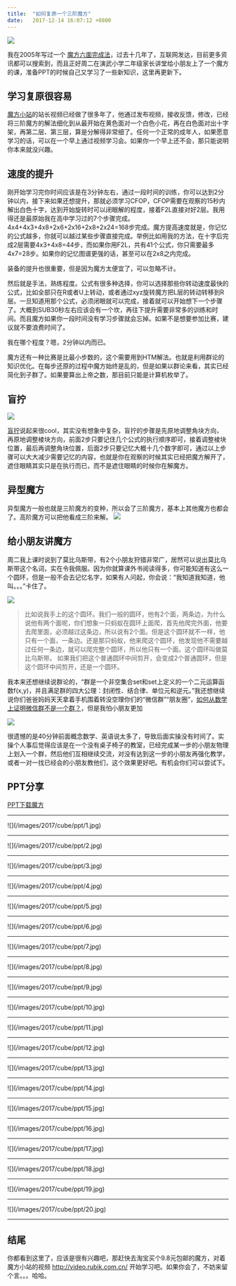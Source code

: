 ```yaml
---
title:  "如何复原一个三阶魔方"
date:   2017-12-14 16:07:12 +0800
---
```


![](/images/2017/cube/mf3.jpg)

我在2005年写过一个 [魔方六面完成法](https://dog.xmu.edu.cn/2005/04/17/cube.html)，过去十几年了，互联网发达，目前更多资讯都可以搜索到，而且正好周二在演武小学二年级家长讲堂给小朋友上了一个魔方的课，准备PPT的时候自己又学习了一些新知识，这里再更新下。

## 学习复原很容易
[魔方小站](http://www.rubik.com.cn/)的站长视频已经做了很多年了，他通过发布视频，接收反馈，修改，已经将三阶魔方的解法细化到从最开始在黄色面对一个白色小花，再在白色面对出十字架，再第二层、第三层，算是分解得非常细了。任何一个正常的成年人，如果愿意学习的话，可以在一个早上通过视频学习会。如果你一个早上还不会，那只能说明你本来就没兴趣。

## 速度的提升
刚开始学习完你时间应该是在3分钟左右，通过一段时间的训练，你可以达到2分钟以内，接下来如果还想提升，那就必须学习CFOP，CFOP需要在观察的15秒内解出白色十字，达到开始旋转时可以闭眼解的程度，接着F2L直接对好2层。我用得还是最原始我在高中学习过的7个步骤完成。4x4+4x3+4x8+2x6+2x16+2x8+2x24=168步完成。魔方提高速度就是，你记忆的公式越多，你就可以越过某些步骤直接完成。举例比如用我的方法，在十字后完成2层需要4x3+4x8=44步，而如果你用F2L，共有41个公式，你只需要最多4x7=28步。如果你的记忆图谱更强的话，甚至可以在2x8之内完成。

装备的提升也很重要，但是因为魔方太便宜了，可以忽略不计。

然后就是手法，熟练程度。公式有很多种选择，你可以选择那些你转动速度最快的公式，比如全部只在R或者U上转动，或者通过xyz旋转魔方把L层的转动转移到R层。一旦知道用那个公式，必须闭眼就可以完成，接着就可以开始想下一个步骤了。大概到SUB30秒左右应该会有一个坎，再往下提升需要非常多的训练和时间。而且魔方如果你一段时间没有学习步骤就会忘掉。如果不是想要参加比赛，建议就不要浪费时间了。

我在哪个程度？嗯，2分钟以内而已。

魔方还有一种比赛是比最小步数的，这个需要用到HTM解法。也就是利用群论的知识优化。在每步还原的过程中魔方始终是乱的，但是如果以群论来看，其实已经简化到子群了。如果要算出上帝之数，那目前只能是计算机枚举了。

## 盲拧

![](/images/2017/cube/mn.jpg)

[盲拧](http://www.rubik.com.cn/blindfold.htm)说起来很cool，其实没有想象中复杂，盲拧的步骤是先原地调整角块方向，再原地调整棱块方向，前面2步只要记住几个公式的执行顺序即可，接着调整棱块位置，最后再调整角块位置，后面2步只要记忆大概十几个数字即可，通过以上步骤可以大大减少需要记忆的内容，也就是你在观察的时候其实已经把魔方解开了，遮住眼睛其实只是在执行而已，而不是遮住眼睛的时候你在解魔方。

## 异型魔方
异型魔方一般也就是三阶魔方的变种，所以会了三阶魔方，基本上其他魔方也都会了。高阶魔方可以把他看成三阶来解。
![](/images/2017/cube/all.jpg)

## 给小朋友讲魔方
周二我上课时说到了莫比乌斯带，有2个小朋友狩猎非常广，居然可以说出莫比乌斯带这个名词，实在令我佩服。因为你就算课外书阅读得多，你可能知道有这么一个圆环，但是一般不会去记忆名字，如果有人问起，你会说：“我知道我知道，他叫。。。”卡住了。

![](/images/2017/cube/mobiusstrip.png)


> 比如说我手上的这个圆环。我们一般的圆环，他有2个面，两条边，为什么说他有两个面呢，你们想象一只蚂蚁在圆环上面爬，首先他爬完外面，他要去爬里面，必须越过这条边，所以说有2个面。但是这个圆环就不一样，他只有一个面，一条边。还是那只蚂蚁，他来爬这个圆环，他发现他不需要越过任何一条边，就可以爬完整个圆环，所以他只有一个面。这个圆环叫做莫比乌斯带。
> 如果我们把这个普通圆环中间剪开，会变成2个普通圆环，但是这个圆环中间剪开，还是一个圆环。

我本来还想继续说群论的，“群是一个非空集合set和set上定义的一个二元运算函数f(x,y)，并且满足群的四大公理：封闭性、结合律、单位元和逆元。”我还想继续说你们爸爸妈妈天天拿着手机围着转没空理你们的“微信群”“朋友圈”，[如何从数学上证明微信群不是一个群？](https://www.guokr.com/article/441487/)，但是我怕小朋友更加

![](/images/2017/cube/wtf.jpg)

很遗憾的是40分钟前面概念数学、英语说太多了，导致后面实操没有时间了。实操个人事后觉得应该是在一个没有桌子椅子的教室，已经完成某一步的小朋友物理上划入一个群，然后他们互相继续交流，对没有达到这一步的小朋友再强化教学，或者一对一找已经会的小朋友教他们，这个效果更好吧。有机会你们可以尝试下。

## PPT分享
[PPT下载魔方](/images/slide/cube.pdf)


<hr>
![](/images/2017/cube/ppt/1.jpg)
<hr>
![](/images/2017/cube/ppt/2.jpg)
<hr>
![](/images/2017/cube/ppt/3.jpg)
<hr>
![](/images/2017/cube/ppt/4.jpg)
<hr>
![](/images/2017/cube/ppt/5.jpg)
<hr>
![](/images/2017/cube/ppt/6.jpg)
<hr>
![](/images/2017/cube/ppt/7.jpg)
<hr>
![](/images/2017/cube/ppt/8.jpg)
<hr>
![](/images/2017/cube/ppt/9.jpg)
<hr>
![](/images/2017/cube/ppt/10.jpg)
<hr>
![](/images/2017/cube/ppt/11.jpg)
<hr>
![](/images/2017/cube/ppt/12.jpg)
<hr>
![](/images/2017/cube/ppt/13.jpg)
<hr>
![](/images/2017/cube/ppt/14.jpg)
<hr>
![](/images/2017/cube/ppt/15.jpg)
<hr>
![](/images/2017/cube/ppt/16.jpg)
<hr>
![](/images/2017/cube/ppt/17.jpg)
<hr>
![](/images/2017/cube/ppt/18.jpg)
<hr>
![](/images/2017/cube/ppt/19.jpg)
<hr>
![](/images/2017/cube/ppt/20.jpg)
<hr>


## 结尾
你都看到这里了，应该是很有兴趣吧，那赶快去淘宝买个9.8元包邮的魔方，对着魔方小站的视频 http://video.rubik.com.cn/ 开始学习吧。如果你会了，不妨来留个言。。。哈哈。

